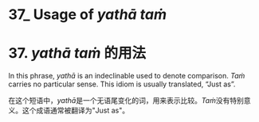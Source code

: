 # **37_ Usage of** *yathā taṁ* 
# 37. *yathā taṁ* **的用法** 


In this phrase, *yathā* is an indeclinable used to denote comparison. *Taṁ* carries no 
particular sense. This idiom is usually translated, “Just as”. 

在这个短语中，*yathā*是一个无语尾变化的词，用来表示比较。*Taṁ*没有特别意义。这个成语通常被翻译为"Just as"。